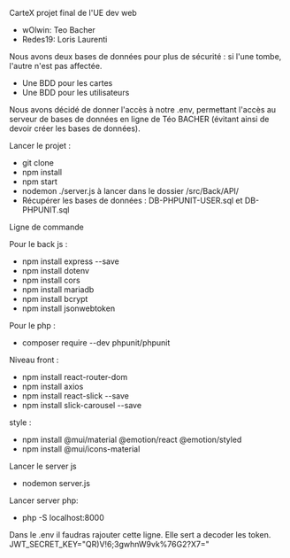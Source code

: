 CarteX
projet final de l'UE dev web

- wOlwin: Teo Bacher
- Redes19: Loris Laurenti

Nous avons deux bases de données pour plus de sécurité : si l'une tombe, l'autre n'est pas affectée.

- Une BDD pour les cartes
- Une BDD pour les utilisateurs

Nous avons décidé de donner l'accès à notre .env, permettant l'accès au serveur de bases de données en ligne de Téo BACHER (évitant ainsi de devoir créer les bases de données).

Lancer le projet :
- git clone
- npm install
- npm start
- nodemon ./server.js à lancer dans le dossier /src/Back/API/
- Récupérer les bases de données : DB-PHPUNIT-USER.sql et DB-PHPUNIT.sql

Ligne de commande

Pour le back js :
- npm install express --save
- npm install dotenv
- npm install cors
- npm install mariadb
- npm install bcrypt
- npm install jsonwebtoken

Pour le php :
- composer require --dev phpunit/phpunit


Niveau front :
- npm install react-router-dom
- npm install axios
- npm install react-slick --save
- npm install slick-carousel --save

style :
- npm install @mui/material @emotion/react @emotion/styled
- npm install @mui/icons-material

Lancer le server js
- nodemon server.js

Lancer server php:
- php -S localhost:8000

Dans le .env il faudras rajouter cette ligne. Elle sert a decoder les token.
JWT_SECRET_KEY="QR)V!6;3gwhnW9vk%76G2?X7="




